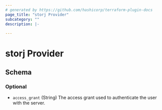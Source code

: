 ```yaml
---
# generated by https://github.com/hashicorp/terraform-plugin-docs
page_title: "storj Provider"
subcategory: ""
description: |-
  
---
```


# storj Provider





<!-- schema generated by tfplugindocs -->
## Schema

### Optional

- `access_grant` (String) The access grant used to authenticate the user with the server.
